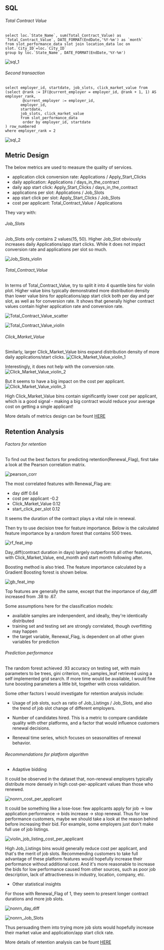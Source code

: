 ## SQL

###### Total Contract Value
```
select loc.`State_Name`, sum(Total_Contract_Value) as `Total_Contract_Value`, DATE_FORMAT(EndDate,'%Y-%m') as `month`
from slot_performance_data slot join location_data loc on slot.`City_ID`=loc.`City_ID`
group by loc.`State_Name`, DATE_FORMAT(EndDate,'%Y-%m')
```
![sql_1](https://github.com/telenovelachuan/job_slot_retention/blob/master/reports/figures/sql_1.png)

###### Second transaction
```
select employer_id, startdate, job_slots, click_market_value from 
(select @rank := IF(@current_employer = employer_id, @rank + 1, 1) AS employer_rank,
		@current_employer := employer_id,
       employer_id,
       startdate,
       job_slots, click_market_value
       from slot_performance_data
        order by employer_id, startdate
) row_numbered
where employer_rank = 2
```
![sql_2](https://github.com/telenovelachuan/job_slot_retention/blob/master/reports/figures/sql_2.png)


## Metric Design

The below metrics are used to measure the quality of services.

- application click conversion rate: Applications / Apply_Start_Clicks
- daily application: Applications / days_in_the_contract
- daily app start click: Apply_Start_Clicks / days_in_the_contract
- applications per slot: Applications / Job_Slots
- app start click per slot: Apply_Start_Clicks / Job_Slots
- cost per applicant: Total_Contract_Value / Applications

They vary with: 

###### Job_Slots

Job_Slots only contains 2 values(15, 50). Higher Job_Slot obviously increases daily Applications/app start clicks. While it does not impact conversion rate and applications per slot so much.

![Job_Slots_violin](https://github.com/telenovelachuan/job_slot_retention/blob/master/reports/figures/Job_Slots_violin.png)

###### Total_Contract_Value

In terms of Total_Contract_Value, try to split it into 4 quantile bins for violin plot.
Higher value bins typically demonstrated more distribution density than lower value bins for applications/app start click both per day and per slot, as well as for conversion rate.
It shows that generally higher contract values contain higher application rate and conversion rate.

![Total_Contract_Value_scatter](https://github.com/telenovelachuan/job_slot_retention/blob/master/reports/figures/Total_Contract_Value_scatter.png)

![Total_Contract_Value_violin](https://github.com/telenovelachuan/job_slot_retention/blob/master/reports/figures/Total_Contract_Value_violin.png)

###### Click_Market_Value

Similarly, larger Click_Market_Value bins expand distribution density of more daily applications/start clicks.
![Click_Market_Value_violin_1](https://github.com/telenovelachuan/job_slot_retention/blob/master/reports/figures/Click_Market_Value_violin_1.png)

Interestingly, it does not help with the conversion rate.
![Click_Market_Value_violin_2](https://github.com/telenovelachuan/job_slot_retention/blob/master/reports/figures/Click_Market_Value_violin_2.png)

But it seems to have a big impact on the cost per applicant.
![Click_Market_Value_violin_3](https://github.com/telenovelachuan/job_slot_retention/blob/master/reports/figures/Click_Market_Value_violin_3.png)

High Click_Market_Value bins contain significantly lower cost per applicant, which is a good signal - making a big contract would reduce your average cost on getting a single applicant!

More details of metrics design can be fount 
[HERE](https://github.com/telenovelachuan/job_slot_retention/blob/master/metric_design.ipynb)


## Retention Analysis

###### Factors for retention

To find out the best factors for predicting retention(Renewal_Flag), first take a look at the Pearson correlation matrix.

![pearson_corr](https://github.com/telenovelachuan/job_slot_retention/blob/master/reports/figures/pearson_corr.png)

The most correlated features with Renewal_Flag are:

- day diff 0.64
- cost per applicant -0.2
- Click_Market_Value 0.12
- start_click_per_slot 0.12

It seems the duration of the contract plays a vital role in renewal.

Then try to use decision tree for feature importance. Below is the calculated feature importance by a random forest that contains 500 trees.

![rf_feat_imp](https://github.com/telenovelachuan/job_slot_retention/blob/master/reports/figures/feature_importance_rf.png)

Day_diff(contract duration in days) largely outperforms all other features, with Click_Market_Value, end_month and start month following after.

Boosting method is also tried. The feature importance calculated by a Gradient Boosting forest is shown below.

![gb_feat_imp](https://github.com/telenovelachuan/job_slot_retention/blob/master/reports/figures/feature_importance_gb.png)

Top features are generally the same, except that the importance of day_diff increased from .38 to .67.

Some assumptions here for the classification models:

- available samples are indenpendent, and ideally, they're identically distributed
- training set and testing set are strongly correlated, though overfitting may happen
- the target variable, Renewal_Flag, is dependent on all other given variables for prediction

###### Prediction performance

The random forest achieved .93 accuracy on testing set, with main parameters to be trees, gini criterion, min_samples_leaf retrieved using a self implemented grid search.
If more time would be available, I would fine tune boosting parameters a little bit, together with cross validation.

Some other factors I would investigate for retention analysis include:

- Usage of job slots, such as ratio of Job_Listings / Job_Slots, and also the trend of job slot change of different employers.

- Number of candidates hired. This is a metric to compare candidate quality with other platforms, and a factor that would influence customers renewal decisions.

- Renewal time series, which focuses on seasonalities of renewal behavior.

###### Recommendations for platform algorithm

- Adaptive bidding

It could be observed in the dataset that, non-renewal employers typically distribute more densely in high cost-per-applicant values than those who renewed.

![nonrn_cost_per_applicant](https://github.com/telenovelachuan/job_slot_retention/blob/master/reports/figures/nonrn_cost_per_applicant.png)

It could be something like a lose-lose: few applicants apply for job -> low application performance -> bids increase -> stop renewal.
Thus for low performance customers, maybe we should take a look at the reason behind before increasing their bid. For example, some employers just don't make full use of job listings.

![violin_job_listing_cost_per_applicant](https://github.com/telenovelachuan/job_slot_retention/blob/master/reports/figures/violin_job_listing_cost_per_applicant.png)

High Job_Listings bins would generally reduce cost per applicant, and that's the merit of job slots.
Recommending customers to take full advantage of these platform features would hopefully increase their performance without additional cost.
And it's more reasonable to increase the bids for low performance caused from other sources, such as poor job description, lack of attractiveness in industry, location, company, etc. 

- Other statistical insights

For those with Renewal_Flag of 1, they seem to present longer contract durations and more job slots.

![nonrn_day_diff](https://github.com/telenovelachuan/job_slot_retention/blob/master/reports/figures/nonrn_day_diff.png)

![nonrn_Job_Slots](https://github.com/telenovelachuan/job_slot_retention/blob/master/reports/figures/nonrn_Job_Slots.png)

Thus persuading them into trying more job slots would hopefully increase their market value and application/app start click rate.

More details of retention analysis can be fount 
[HERE](https://github.com/telenovelachuan/job_slot_retention/blob/master/retention_analysis.ipynb)





